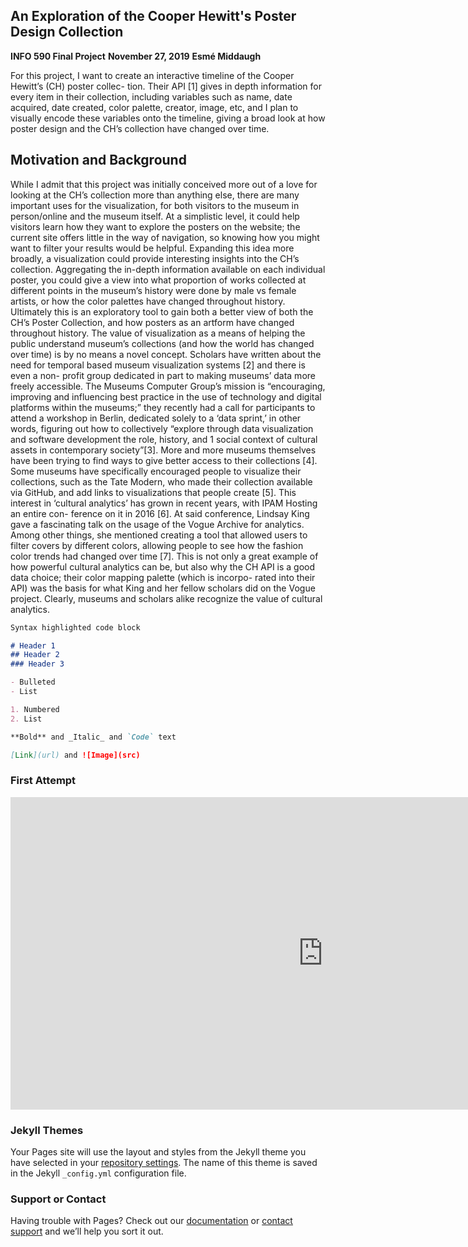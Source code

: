 
## An Exploration of the Cooper Hewitt's Poster Design Collection 

__INFO 590 Final Project__
__November 27, 2019__
__Esmé Middaugh__

For this project, I want to create an interactive timeline of the Cooper Hewitt’s (CH) poster collec- tion. Their API [1] gives in depth information for every item in their collection, including variables such as name, date acquired, date created, color palette, creator, image, etc, and I plan to visually encode these variables onto the timeline, giving a broad look at how poster design and the CH’s collection have changed over time.

## Motivation and Background 

While I admit that this project was initially conceived more out of a love for looking at the CH’s collection more than anything else, there are many important uses for the visualization, for both visitors to the museum in person/online and the museum itself. At a simplistic level, it could help visitors learn how they want to explore the posters on the website; the current site offers little in the way of navigation, so knowing how you might want to filter your results would be helpful.
Expanding this idea more broadly, a visualization could provide interesting insights into the CH’s collection. Aggregating the in-depth information available on each individual poster, you could give a view into what proportion of works collected at different points in the museum’s history were done by male vs female artists, or how the color palettes have changed throughout history. Ultimately this is an exploratory tool to gain both a better view of both the CH’s Poster Collection, and how posters as an artform have changed throughout history.
The value of visualization as a means of helping the public understand museum’s collections (and how the world has changed over time) is by no means a novel concept. Scholars have written about the need for temporal based museum visualization systems [2] and there is even a non- profit group dedicated in part to making museums’ data more freely accessible. The Museums Computer Group’s mission is “encouraging, improving and influencing best practice in the use of technology and digital platforms within the museums;” they recently had a call for participants to attend a workshop in Berlin, dedicated solely to a ‘data sprint,’ in other words, figuring out how to collectively “explore through data visualization and software development the role, history, and
1
social context of cultural assets in contemporary society”[3]. More and more museums themselves have been trying to find ways to give better access to their collections [4]. Some museums have specifically encouraged people to visualize their collections, such as the Tate Modern, who made their collection available via GitHub, and add links to visualizations that people create [5].
This interest in ‘cultural analytics’ has grown in recent years, with IPAM Hosting an entire con- ference on it in 2016 [6]. At said conference, Lindsay King gave a fascinating talk on the usage of the Vogue Archive for analytics. Among other things, she mentioned creating a tool that allowed users to filter covers by different colors, allowing people to see how the fashion color trends had changed over time [7]. This is not only a great example of how powerful cultural analytics can be, but also why the CH API is a good data choice; their color mapping palette (which is incorpo- rated into their API) was the basis for what King and her fellow scholars did on the Vogue project. Clearly, museums and scholars alike recognize the value of cultural analytics.



```markdown
Syntax highlighted code block

# Header 1
## Header 2
### Header 3

- Bulleted
- List

1. Numbered
2. List

**Bold** and _Italic_ and `Code` text

[Link](url) and ![Image](src)
```
### First Attempt 

<iframe src="https://middaugh.github.io/visualizing-design/initial_viz.html" width="1000" height="500" frameborder="0"></iframe>


### Jekyll Themes

Your Pages site will use the layout and styles from the Jekyll theme you have selected in your [repository settings](https://github.com/middaugh/visualizing-design/settings). The name of this theme is saved in the Jekyll `_config.yml` configuration file.

### Support or Contact

Having trouble with Pages? Check out our [documentation](https://help.github.com/categories/github-pages-basics/) or [contact support](https://github.com/contact) and we’ll help you sort it out.
